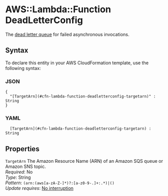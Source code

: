 # AWS::Lambda::Function DeadLetterConfig<a name="aws-properties-lambda-function-deadletterconfig"></a>

The [dead letter queue](https://docs.aws.amazon.com/lambda/latest/dg/dlq.html) for failed asynchronous invocations\.

## Syntax<a name="aws-properties-lambda-function-deadletterconfig-syntax"></a>

To declare this entity in your AWS CloudFormation template, use the following syntax:

### JSON<a name="aws-properties-lambda-function-deadletterconfig-syntax.json"></a>

```
{
  "[TargetArn](#cfn-lambda-function-deadletterconfig-targetarn)" : String
}
```

### YAML<a name="aws-properties-lambda-function-deadletterconfig-syntax.yaml"></a>

```
﻿  [TargetArn](#cfn-lambda-function-deadletterconfig-targetarn) : String
```

## Properties<a name="aws-properties-lambda-function-deadletterconfig-properties"></a>

`TargetArn`  <a name="cfn-lambda-function-deadletterconfig-targetarn"></a>
The Amazon Resource Name \(ARN\) of an Amazon SQS queue or Amazon SNS topic\.  
*Required*: No  
*Type*: String  
*Pattern*: `(arn:(aws[a-zA-Z-]*)?:[a-z0-9-.]+:.*)|()`  
*Update requires*: [No interruption](https://docs.aws.amazon.com/AWSCloudFormation/latest/UserGuide/using-cfn-updating-stacks-update-behaviors.html#update-no-interrupt)